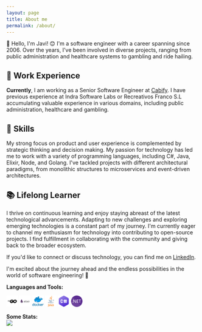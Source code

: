 ```yaml
---
layout: page
title: About me
permalink: /about/
---
```


👋 Hello, I'm Javi! 😊 I'm a software engineer with a career spanning since 2006. Over the years, I've been involved in diverse projects, ranging from public administration and healthcare systems to gambling and ride hailing.

## 💼 Work Experience

**Currently**, I am working as a Senior Software Engineer at [Cabify](https://cabify.com/). I have previous experience at Indra Software Labs or Recreativos Franco S.L accumulating valuable experience in various domains, including public administration, healthcare and gambling.

## 🔧 Skills

My strong focus on product and user experience is complemented by strategic thinking and decision making. My passion for technology has led me to work with a variety of  programming languages, including C#, Java, Elixir, Node, and Golang. I've tackled projects with different architectural paradigms, from monolithic structures to microservices and event-driven architectures.

## 📚 Lifelong Learner

I thrive on continuous learning and enjoy staying abreast of the latest technological advancements. Adapting to new challenges and exploring emerging technologies is a constant part of my journey. I'm currently eager to channel my enthusiasm for technology into contributing to open-source projects. I find fulfillment in collaborating with the community and giving back to the broader ecosystem.


If you'd like to connect or discuss technology, you can find me on [LinkedIn](https://www.linkedin.com/in/javier-solana-huertas-1156a99). 

I'm excited about the journey ahead and the endless possibilities in the world of software engineering! 💪

**Languages and Tools:**  

<p><img height="30" width="30" src="https://raw.githubusercontent.com/github/explore/80688e429a7d4ef2fca1e82350fe8e3517d3494d/topics/go/go.png">
<img height="30" width="30" src="https://raw.githubusercontent.com/github/explore/80688e429a7d4ef2fca1e82350fe8e3517d3494d/topics/elixir/elixir.png">
<img height="30" width="30" src="https://raw.githubusercontent.com/github/explore/80688e429a7d4ef2fca1e82350fe8e3517d3494d/topics/docker/docker.png">
<img height="30" width="30" src="https://raw.githubusercontent.com/github/explore/d106aa3f6fa091ab80ab5c8cf0d931baff3caaea/topics/java/java.png">
<img height="30" width="30" src="https://raw.githubusercontent.com/github/explore/d106aa3f6fa091ab80ab5c8cf0d931baff3caaea/topics/csharp/csharp.png">
<img height="30" width="30" src="https://raw.githubusercontent.com/github/explore/d106aa3f6fa091ab80ab5c8cf0d931baff3caaea/topics/dotnet/dotnet.png"></p>

**Some Stats:**  
<a href="https://github.com/jsolana/jsolana">
  <img align="center" src="https://github-readme-stats.vercel.app/api/top-langs/?username=jsolana&layout=compact&size_weight=0.5&count_weight=0.5" style="display: block; margin-left: auto; margin-right: auto;"/>
</a>
